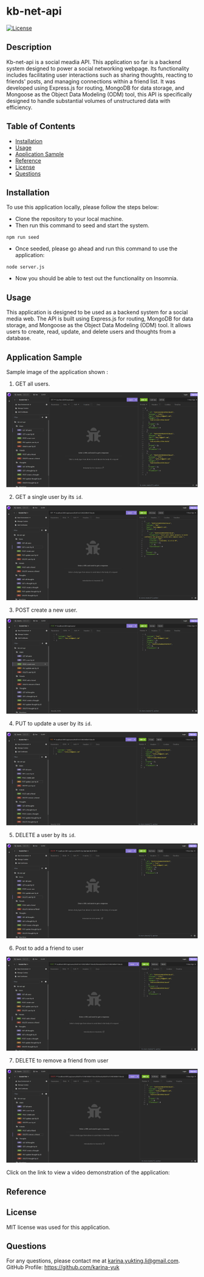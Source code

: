 # kb-net-api

[![License](https://img.shields.io/badge/License-MIT-yellow.svg)](https://opensource.org/licenses/MIT)

## Description

Kb-net-api is a social meadia API. This application so far is a backend system designed to power a social networking webpage. Its functionality includes facilitating user interactions such as sharing thoughts, reacting to friends' posts, and managing connections within a friend list. It was developed using Express.js for routing, MongoDB for data storage, and Mongoose as the Object Data Modeling (ODM) tool, this API is specifically designed to handle substantial volumes of unstructured data with efficiency.

## Table of Contents

- [Installation](#installation)
- [Usage](#usage)
- [Application Sample](#application-sample)
- [Reference](#reference)
- [License](#license)
- [Questions](#questions)

## Installation

To use this application locally, please follow the steps below:

- Clone the repository to your local machine.
- Then run this command to seed and start the system.

```
npm run seed
```

- Once seeded, please go ahead and run this command to use the application:

```
node server.js
```

- Now you should be able to test out the functionality on Insomnia.

## Usage

This application is designed to be used as a backend system for a social media web. The API is built using Express.js for routing, MongoDB for data storage, and Mongoose as the Object Data Modeling (ODM) tool. It allows users to create, read, update, and delete users and thoughts from a database.

## Application Sample

Sample image of the application shown :

1. GET all users.

<img src="assets/images/GET all users.JPG" >

2. GET a single user by its `id`.

<img src="assets/images/GET users by id.JPG" >

3. POST create a new user.

<img src="assets/images/POST create user.JPG" >

4. PUT to update a user by its `id`.

<img src="assets/images/PUT update user by id.JPG">

5. DELETE a user by its `id`.

<img src="assets/images/DELETE user by id.JPG" >

6. Post to add a friend to user

<img src="assets/images/POST add a friend.JPG" >

7. DELETE to remove a friend from user

<img src="assets/images/Remove a friend.JPG" >

Click on the link to view a video demonstration of the application:

## Reference

## License

MIT license was used for this application.

## Questions

For any questions, please contact me at <karina.yukting.li@gmail.com>.
GitHub Profile: https://github.com/karina-yuk
